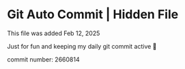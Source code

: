 # Git Auto Commit | Hidden File

This file was added Feb 12, 2025

Just for fun and keeping my daily git commit active 🤪

commit number: 2660814
